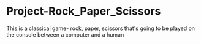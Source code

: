 # Project-Rock_Paper_Scissors
This is a classical game- rock, paper, scissors that's going to be played on the console between a computer and a human
